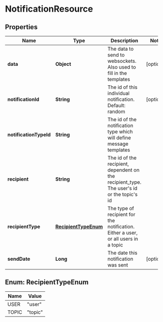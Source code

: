 
# NotificationResource

## Properties
Name | Type | Description | Notes
------------ | ------------- | ------------- | -------------
**data** | **Object** | The data to send to websockets. Also used to fill in the templates |  [optional]
**notificationId** | **String** | The id of this individual notification. Default: random |  [optional]
**notificationTypeId** | **String** | The id of the notification type which will define message templates | 
**recipient** | **String** | The id of the recipient, dependent on the recipient_type. The user&#39;s id or the topic&#39;s id | 
**recipientType** | [**RecipientTypeEnum**](#RecipientTypeEnum) | The type of recipient for the notification. Either a user, or all users in a topic | 
**sendDate** | **Long** | The date this notification was sent |  [optional]


<a name="RecipientTypeEnum"></a>
## Enum: RecipientTypeEnum
Name | Value
---- | -----
USER | &quot;user&quot;
TOPIC | &quot;topic&quot;



